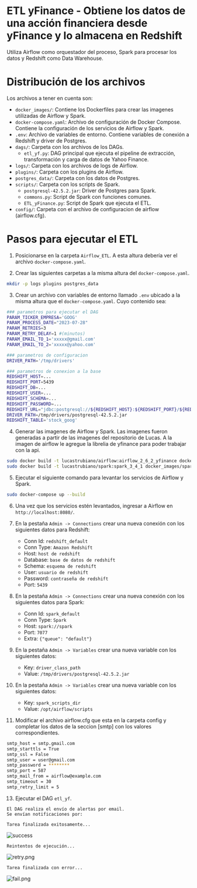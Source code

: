 # ETL yFinance - Obtiene los datos de una acción financiera desde yFinance y lo almacena en Redshift
Utiliza Airflow como orquestador del proceso, Spark para procesar los datos y Redshift como Data Warehouse.


# Distribución de los archivos
Los archivos a tener en cuenta son:
* `docker_images/`: Contiene los Dockerfiles para crear las imagenes utilizadas de Airflow y Spark.  
* `docker-compose.yaml`: Archivo de configuración de Docker Compose. Contiene la configuración de los servicios de Airflow y Spark.
* `.env`: Archivo de variables de entorno. Contiene variables de conexión a Redshift y driver de Postgres.
* `dags/`: Carpeta con los archivos de los DAGs.
    * `etl_yf.py`: DAG principal que ejecuta el pipeline de extracción, transformación y carga de datos de Yahoo Finance.
* `logs/`: Carpeta con los archivos de logs de Airflow.
* `plugins/`: Carpeta con los plugins de Airflow.
* `postgres_data/`: Carpeta con los datos de Postgres.
* `scripts/`: Carpeta con los scripts de Spark.
    * `postgresql-42.5.2.jar`: Driver de Postgres para Spark.
    * `commons.py`: Script de Spark con funciones comunes.
    * `ETL_yFinance.py`: Script de Spark que ejecuta el ETL.
* `config/`: Carpeta con el archivo de configuracion de airflow (airflow.cfg).


# Pasos para ejecutar el ETL
1. Posicionarse en la carpeta `Airflow_ETL`. A esta altura debería ver el archivo `docker-compose.yaml`.

2. Crear las siguientes carpetas a la misma altura del `docker-compose.yaml`.
```bash
mkdir -p logs plugins postgres_data
```
3. Crear un archivo con variables de entorno llamado `.env` ubicado a la misma altura que el `docker-compose.yaml`. Cuyo contenido sea:
```bash
### parametros para ejecutar el DAG
PARAM_TICKER_EMPRESA='GOOG'
PARAM_PROCESS_DATE="2023-07-28"
PARAM_RETRIES=3
PARAM_RETRY_DELAY=1 #(minutos)
PARAM_EMAIL_TO_1='xxxxx@gmail.com'
PARAM_EMAIL_TO_2='xxxxx@yahoo.com'

### parametros de configuracion
DRIVER_PATH='/tmp/drivers'

### parametros de conexion a la base
REDSHIFT_HOST=...
REDSHIFT_PORT=5439
REDSHIFT_DB=...
REDSHIFT_USER=...
REDSHIFT_SCHEMA=...
REDSHIFT_PASSWORD=...
REDSHIFT_URL="jdbc:postgresql://${REDSHIFT_HOST}:${REDSHIFT_PORT}/${REDSHIFT_DB}?user=${REDSHIFT_USER}&password=${REDSHIFT_PASSWORD}"
DRIVER_PATH=/tmp/drivers/postgresql-42.5.2.jar
REDSHIFT_TABLE='stock_goog'
```
4. Generar las imagenes de Airflow y Spark. Las imagenes fueron generadas a partir de las imagenes del repositorio de Lucas. A la imagen de airflow le agregue la librelia de yfinance para poder trabajar con la api.

```bash
sudo docker build -t lucastrubiano/airflow:airflow_2_6_2_yfinance docker_images/airflow/.
sudo docker build -t lucastrubiano/spark:spark_3_4_1 docker_images/spark/.
```
5. Ejecutar el siguiente comando para levantar los servicios de Airflow y Spark.
```bash
sudo docker-compose up --build
```
6. Una vez que los servicios estén levantados, ingresar a Airflow en `http://localhost:8080/`.

7. En la pestaña `Admin -> Connections` crear una nueva conexión con los siguientes datos para Redshift:
    * Conn Id: `redshift_default`
    * Conn Type: `Amazon Redshift`
    * Host: `host de redshift`
    * Database: `base de datos de redshift`
    * Schema: `esquema de redshift`
    * User: `usuario de redshift`
    * Password: `contraseña de redshift`
    * Port: `5439`

8. En la pestaña `Admin -> Connections` crear una nueva conexión con los siguientes datos para Spark:
    * Conn Id: `spark_default`
    * Conn Type: `Spark`
    * Host: `spark://spark`
    * Port: `7077`
    * Extra: `{"queue": "default"}`

9. En la pestaña `Admin -> Variables` crear una nueva variable con los siguientes datos:
    * Key: `driver_class_path`
    * Value: `/tmp/drivers/postgresql-42.5.2.jar`

10. En la pestaña `Admin -> Variables` crear una nueva variable con los siguientes datos:
    * Key: `spark_scripts_dir`
    * Value: `/opt/airflow/scripts`

11. Modificar el archivo airflow.cfg que esta en la carpeta config y completar los datos de la seccion [smtp] con los valores correspondientes.
```bash
smtp_host = smtp.gmail.com
smtp_starttls = True
smtp_ssl = False
smtp_user = user@gmail.com
smtp_password = ********
smtp_port = 587
smtp_mail_from = airflow@example.com
smtp_timeout = 30
smtp_retry_limit = 5
```

13. Ejecutar el DAG `etl_yf`.

```
El DAG realiza el envío de alertas por email.
Se envían notificaciones por: 

Tarea finalizada exitosamente...
```
![success](success.png)
```
Reintentos de ejecución... 
```
![retry.png](retry.png)
```
Tarea finalizada con error...
```
![fail.png](fail.png)

```


